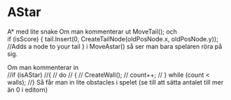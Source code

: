 # AStar
A* med lite snake 
Om man kommenterar ut 
MoveTail(); 
och  
if (isScore)
                    {
                        tail.Insert(0, CreateTailNode(oldPosNode.x, oldPosNode.y)); //Adds a node to your tail
                    }
i MoveAstar() så ser man bara spelaren röra på sig.

Om man kommenterar in     
//if (isAStar)
            //{
            //    do
            //    {
            //        CreateWall();
            //        count++;
            //    } while (count < walls);
            //}
Så får man in lite obstacles i spelet (se till att sätta antalet till mer än 0 i editorn)
